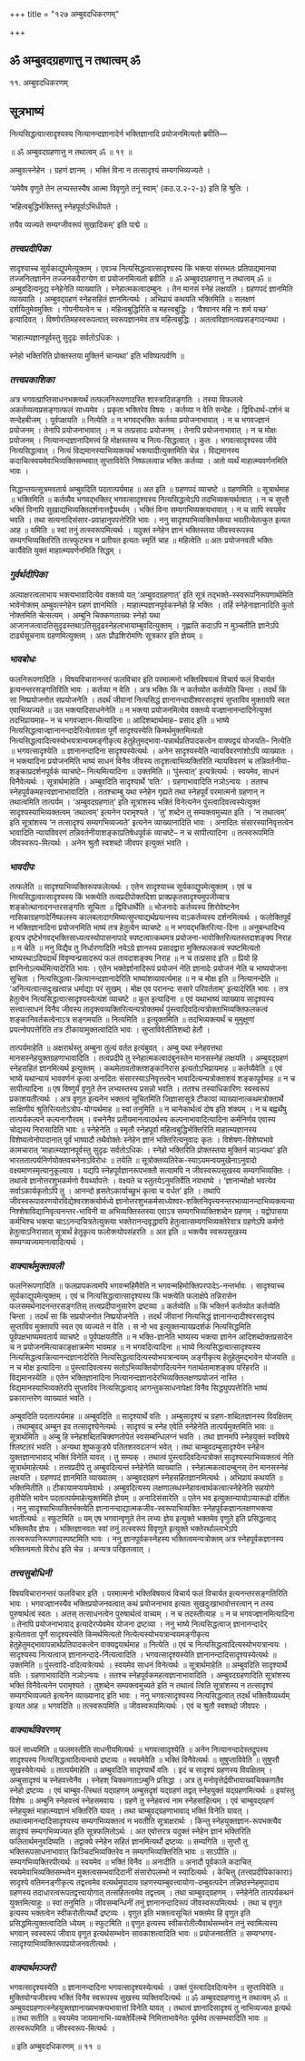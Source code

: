 +++
title = "१२७ अम्बुवदधिकरणम्"

+++


## ॐ अम्बुवदग्रहणात्तु न तथात्वम् ॐ

११. अम्बुवदधिकरणम्

## **सूत्रभाष्यं**

नित्यसिद्धत्वात्सादृश्यस्य नित्यानन्दज्ञानादेर्न भक्तिज्ञानादि प्रयोजनमित्यतो ब्रवीति—

॥ ॐ अम्बुवदग्रहणात्तु न तथात्वम् ॐ ॥ १९ ॥

अम्बुवत्स्नेहेन । ग्रहणं ज्ञानम् । भक्तिं विना न तत्सादृश्यं सम्यगभिव्यज्यते ।

‘यमेवैष वृणुते तेन लभ्यस्तस्यैष आत्मा विवृणुते तनूं स्वाम्’ (कठ.उ.२-२-३) इति हि श्रुतिः ।

‘महित्वबुद्धिर्भक्तिस्तु स्नेहपूर्वाऽभिधीयते ।

तयैव व्यज्यते सम्यग्जीवरूपं सुखादिकम्’ इति पाद्मे ॥

### ***तत्त्वप्रदीपिका***

सादृश्याच्च सूर्यकाद्युपमेत्युक्तम् । एवञ्च नित्यसिद्धत्वात्सादृश्यस्य किं भक्त्या संरम्भतः प्रतिपाद्यमानया तज्जनितज्ञानेन तज्जनकवैराग्येण वा प्रयोजनमित्यतो ब्रवीति ॥ ॐ अम्बुवदग्रहणात्तु न तथात्वम् ॐ ॥ अम्बुवदित्यनूद्य स्नेहेनेति व्याख्याति । स्नेहात्मकत्वादम्बुनः । तेन मानसं स्नेहं लक्षयति । ग्रहणपदं ज्ञानमिति व्याख्याति । अम्बुवद्ग्रहणं स्नेहसहितं ज्ञानमित्यर्थः । अभिप्रायं कथयति भक्तिमिति ॥ सलक्षणं दर्शयितुमेवमुक्तिः । गोपनीयत्वेन च । महित्वबुद्धिरिति च महत्त्वबुद्धिः । ‘वैश्वानर महि नः शर्म यच्छ’ इत्यादिवत् । विष्णोरतिमहस्वरूपत्वात् स्वरूपज्ञानमेव तत्र महित्वबुद्धिः । अतत्वविज्ञानत्वप्रसङ्गादन्यथा ।

‘माहात्म्यज्ञानपूर्वस्तु सुदृढः सर्वतोऽधिकः ।

स्नेहो भक्तिरिति प्रोक्तस्तया मुक्तिर्न चान्यथा’ इति भविष्यत्पर्वणि ॥

### ***तत्त्वप्रकाशिका***

अत्र भगवत्प्राप्तिसाधनभक्त्यर्थं तत्फलनिरूपणादस्ति शास्त्रादिसङ्गतिः । तस्या विफलत्वे अकर्तव्यत्वप्रसङ्गात्फलं साध्यमेव । प्रकृता भक्तिरेव विषयः । कर्तव्या न वेति सन्देहः । द्विविधार्थ-दर्शनं च सन्देहबीजम् । पूर्वपक्षयति ॥ नित्येति ॥ न भगवद्भक्तिः कर्तव्या प्रयोजनाभावात् । न च भगवज्ज्ञानं प्रयोजनम् । तेनापि प्रयोजनाभावात् । न च तत्प्रसादः प्रयोजनम् । तेनापि प्रयोजनाभावात् । न च मोक्षः प्रयोजनम् । नित्यानन्दज्ञानादिमत्त्वं हि मोक्षस्तस्य च नित्य-सिद्धत्वात् । कुतः । भगवत्सादृश्यस्य जीवे नित्यसिद्धत्वात् । नित्यं विद्यमानस्याभिव्यक्त्यर्थं भक्त्यादीत्युक्तमिति चेन्न । विद्यमानस्य कदाचित्स्वयमेवाभिव्यक्तिसम्भवात् सुप्ताविवेति निष्फलत्वान्न भक्तिः कर्तव्या । अतो व्यर्थं माहात्म्यवर्णनमिति भावः ।

सिद्धान्तयत्सूत्रमवतार्य अम्बुवदिति पदतात्पर्यमाह ॥ अत इति ॥ ग्रहणपदं व्याचष्टे ॥ ग्रहणमिति ॥ सूत्रार्थमाह ॥ भक्तिमिति ॥ कर्तव्यैव भगवद्भक्तिर् भगवत्सादृश्यस्य नित्यसिद्धत्वेऽपि तदभिव्यक्त्यर्थत्वात् । न च सुप्तौ भक्तिं विनापि सुखाद्यभिव्यक्तिदर्शनात्तद्वैयर्थ्यम् । भक्तिं विना सम्यगभिव्यक्त्यभावात् । न च सापि स्वयमेव भवति । तथा सत्यनादिसंसार-प्रवाहानुपपत्तेरिति भावः । ननु सादृश्याभिव्यक्तिर्भक्त्या भवतीत्येतत्कुत इत्यत आह ॥ यमिति ॥ स्वां तनुं तत्स्वरूपमित्यर्थः । यदुक्तं स्नेहेन ज्ञानं भक्तिस्तया जीवस्वरूपस्य सम्यगभिव्यक्तिरिति तत्स्फुटमत्र न प्रतीयत इत्यतः स्मृतिं चाह ॥ महित्वेति ॥ अतः प्रयोजनवती भक्तिः कार्यैवेति युक्तं माहात्म्यवर्णनमिति सिद्धम् ।

### ***गुर्वर्थदीपिका***

अल्पाक्षरत्वलाभाय भक्त्यभावादित्येव वक्तव्ये यत् ‘अम्बुवदग्रहणात्’ इति सूत्रं तद्भक्ते-स्स्वरूपनिरूपणार्थमिति भावेनोक्तम् अम्बुवत्स्नेहेन ग्रहणं ज्ञानमिति । माहात्म्यज्ञानपूर्वकस्नेहो हि भक्तिः । तर्हि स्नेहेनाज्ञानादिति कुतो नोक्तमिति चेत्सत्यम् । अम्बुनि चिक्कणताख्यः स्नेहो यथा आजानजत्वादतिसुदृढस्तथाऽतिसुदृढस्नेहलाभायाम्बुवदित्युक्तम् । गृह्णाति कदाऽपि न मुञ्चतीति ज्ञानेऽपि दार्ढ्यसूचनाय ग्रहणमित्युक्तम् । अतः प्रौढशिरोमणिः सूत्रकार इति ज्ञेयम् ॥

### ***भावबोधः***

फलनिरूपणादिति । विषयविचारानन्तरं फलविचार इति परमात्मनो भक्तिविषयत्वं विचार्य फलं विचार्यत इत्यनन्तरसङ्गतिरिति भावः । कर्तव्या न वेति । अत्र भक्तिः किं न कर्तव्योत कर्तव्येति चिन्ता । तदर्थं किं सा निष्प्रयोजनोत सप्रयोजनेति । तदर्थं जीवानां नित्यसिद्धं ज्ञानानन्दादीश्वरसादृश्यं सुप्ताविव मुक्तावपि स्वत एवाभिव्यज्यते ॥ उत भक्त्यादिसाधनेनेति ॥ न भक्त्या प्रयोजनमित्येव वक्तव्ये यज्ज्ञानानन्दादिनेत्युक्तं तदभिप्रायमाह– न च भगवज्ज्ञान-मित्यादिना ॥ आदिशब्दार्थमाह– प्रसाद इति ॥ भाष्ये नित्यसिद्धत्वाज्ज्ञानानन्दादेरित्येतावता पूर्णे सादृश्यस्येति किमर्थमुक्तमित्यतो नित्यसिद्धत्वादित्यस्योभयत्रान्वयमङ्गीकृत्य हेतुहेतुमद्भावा-पन्नार्थप्रतिपादकत्वेन वाक्यद्वयं योजयति– नित्येति ॥ भगवत्सादृश्येति ॥ ज्ञानानन्दादिना सादृश्यस्येत्यर्थः । अनेन सादृश्यस्येति न्यायविवरणांशोऽपि व्याख्यातः । न भक्त्यादिना प्रयोजनमिति भाष्यं साधनं विनैव जीवस्य तादृशत्वाभिव्यक्तिरिति न्यायविवरणं च तन्निवर्तनीया-शङ्काप्रदर्शनपूर्वकं व्याचष्टे– नित्यमित्यादिना ॥ उक्तमिति ॥ ‘पुंस्त्वात्’ इत्यत्रेत्यर्थः । स्वयमेव, साधनं विनैवेत्यर्थः । सूत्रार्थमाहेति । अम्बुवदिति सादृश्यार्थे ‘वतिः’ । ग्रहणाभावादिति नञोऽन्वयः । ततश्च स्नेहपूर्वकमहत्त्वज्ञानाभावादिति । ततश्चाम्बु यथा स्नेहेन गृह्यते तथा स्नेहपूर्वं परमात्मनो ग्रहणान् न तथात्वमिति तात्पर्यम् । ‘अम्बुवदग्रहणात्’ इति सूत्रांशस्य भक्तिं विनेत्यनेन पुंस्त्वादिवत्त्वस्येत्युक्तं सादृश्यस्याभिव्यक्तत्वम् ‘तथात्वम्’ इत्यनेन परामृश्यते । ‘तु’ शब्देन तु सम्यक्त्वमुच्यत इति । ‘न तथात्वम्’ इति सूत्रांशस्य ‘न तत्सादृश्यं सम्यगभिव्यज्यते’ इत्यनेन व्याख्यानादिति भावः । अनादितः संसारस्यानिवृत्तत्वेन भावादिति न्यायविवरणं तन्निवर्तनीयाशङ्काप्रतिषेधपूर्वकं व्याचष्टे– न च सापीत्यादिना ॥ तत्स्वरूपमिति जीवस्वरूप-मित्यर्थः । अनेन श्रुतौ स्वशब्दो जीवपर इत्युक्तं भवति ।

### ***भावदीपः***

तत्फलेति ॥ सादृश्याभिव्यक्तिरूपफलेत्यर्थः । एतेन सादृश्याच्च सूर्यकाद्युपमेत्युक्तम् । एवं च नित्यसिद्धत्वात्सादृश्यस्य किं भक्त्येति तत्वप्रदीपोक्तदिशा प्राक्प्रकृतसादृश्यमुपजीव्यात्र शङ्कोत्थानादनन्तरसङ्गतिः सूचिता ॥ द्विविधार्थेति ॥ भोजनादेः कर्तव्यस्य शिरोवेष्टनेन नासिकाग्रहणादेर्निष्फलस्य कालबलादागमिष्यत्सुप्त्याद्यर्थप्रयत्नस्य वाऽकर्तव्यस्य दर्शनमित्यर्थः । फलोक्तिपूर्वं न भक्तिज्ञानादिना प्रयोजनमिति भाष्यं तत्र हेतुत्वेन व्याचष्टे ॥ न भगवद्भक्तिरित्या-दिना ॥ अनुबन्धादिभ्य इत्यत्र दृष्टेर्भगवद्भक्तिसाध्यत्वस्योपासनापादे स्पष्टत्वात्कथमत्र प्रयोजना-भावोक्तिरित्यतस्तदाशङ्क्य निराह ॥ न चेति ॥ ननु विद्यैव तु निर्धारणादिति नयेऽग्रे ज्ञानस्य प्रसादद्वारा मुक्तिफलकत्वं स्पष्टमित्यतो भाष्यस्थाऽदिपदार्थं विवृण्वन्प्रसादरूपं फलं तावदाशङ्क्य निराह ॥ न च तत्प्रसाद इति ॥ प्रियो हि ज्ञानिनोऽत्यर्थमित्यादेरिति भावः । एतेन भक्तेर्ज्ञानादिरूपं प्रयोजनं नेति ज्ञानादेः प्रयोजनं नेति च भाष्ययोजना सूचिता । नित्यसिद्धत्वा-न्नित्यानन्दज्ञानादेरिति भाष्यांशव्यावर्त्यमाह ॥ न च मोक्ष इति ॥ नित्यानन्देति ॥ ‘अनित्यत्वात्सदुःखत्वान्न धर्माद्याः परं सुखम् । मोक्ष एव परानन्दः ससारे परिवर्तताम्’ इत्यादेरिति भावः । तत्र हेतुत्वेन नित्यसिद्धत्वात्सादृश्यस्येत्यंशं व्याचष्टे ॥ कुत इत्यादिना ॥ एवं यथाभाष्यं व्याख्याय सादृश्यस्य सत्त्वात्साधनं विनैव जीवस्य तादृक्त्वव्यक्तिरित्यन्यत्रोक्तमर्थं पुंस्त्वादिवदित्यत्रोक्ताभिव्यक्तिफलकत्वं शङ्कानिवर्तकत्वेनाऽत्र सङ्गमयति ॥ नित्यमिति ॥ इत्युक्तमिति ॥ तदभिव्यक्त्यर्थं च मुमुक्षूणां प्रयत्नोपपत्तेरिति तत्र टीकायामुक्तत्वादिति भावः । सुप्ताविवेतीतिशब्दो हेतौ ।

तात्पर्यमाहेति ॥ अक्षरार्थस्तु अम्बुना तुल्यं वर्तत इत्यंबुवत् । अम्बु यथा स्नेहवत्तथा मानसस्नेहयुक्तग्रहणाभावादिति । तत्वप्रदीपे तु स्नेहात्मकत्वादंबुनस्तेन मानसस्नेहं लक्षयति । अम्बुवद्ग्रहणं स्नेहसहितं ज्ञानमित्यर्थ इत्युक्तम् । कथमेतावतोक्तशङ्कानिरास इत्यतोऽभिप्रायमाह ॥ कर्तव्यैवेति ॥ एवं भाष्ये यथान्यायं भाववर्णनं कृत्वा अनादितः संसारस्याऽनिवृत्तत्वेन भावादित्यन्यत्रोक्ताशयं शङ्कापूर्वमाह ॥ न च सापीत्यादिना ॥ एष विष्णुर्यं वृणुते तेन लभ्यस्तस्य प्रसन्नो भवति । ततश्च तस्याधिकारिणः स्वस्वरूपं प्रकाशयतीत्यर्थः । अत्र वृणुत इत्यनेन भक्तत्वं सूचितमिति जिज्ञासासूत्रे टीकायां व्याख्यानात्कथमत्रोक्तार्थे साक्षिणीयं श्रुतिरित्यतोऽत्रोप-योग्यर्थमाह ॥ स्वां तनुमिति ॥ न चानेकार्थत्वं दोष इति शंक्यम् । न च बह्वर्थेषु तात्पर्यकल्पने कल्पनागौरवम् । वचनेनैव प्रतीयमानत्वादर्थस्य कल्पनाभावादित्यादिना कर्मनिर्णय एवास्य चोद्यस्य निरासादिति भावः ॥ स्नेहेनेति ॥ स्मृतौ स्नेहपूर्वा महित्वबुद्धिर्भक्तिरिति माहात्म्यज्ञानस्य विशेष्यत्वेनोपादानात् पूर्वं भाष्यादौ तथैवोक्तेः स्नेहेन ज्ञानं भक्तिरित्यनुवादः कृतः । विशेषण-विशेष्यभावे कामचारात् ‘माहात्म्यज्ञानपूर्वस्तु सुदृढः सर्वतोऽधिकः । स्नेहो भक्तिरिति प्रोक्तस्तया मुक्तिर्न चाऽन्यथा’ इति भारततात्पर्यनिर्णयोक्तवचनेनाऽविरोधः ॥ तयेति ॥ सूत्रोक्तव्यतिरेक-स्याऽयमन्वयमुखेनाऽनुवादो वक्ष्यमाणस्मृत्यानुकूल्याय । यद्यपि स्नेहपूर्वज्ञानरूपभक्तौ सत्यामपि न जीवस्वरूपसुखस्य सम्यगभिव्यक्तिः । तथात्वे ज्ञानोत्तरशुभकर्मणो वैयर्थ्यापत्तेः । वक्ष्यते च स्तुतयेऽनुमतिर्वेति नयभाष्ये । ‘ज्ञानान्मोक्षो भवत्येव सर्वाऽकार्यकृतोऽपि तु । आनन्दो ह्रसतेऽकार्याच्छुभं कृत्वा च वर्धत’ इति । तथापि जीवस्वरूपावरणयोरविद्येश्वरशक्त्योर्मध्ये ज्ञानोत्तरशुभकर्मसाध्येश्वर-शक्तिनिवृत्त्यनन्तरभाव्यानन्दाभिव्यक्त्यन्या निश्शेषाविद्यानिवृत्यनन्तर-भाविनी या अभिव्यक्तिस्तस्या एवाऽत्र सम्यगभिव्यक्तिशब्देन ग्रहणम् । यद्वोपासया कर्मभिश्च भक्त्या चाऽऽनन्दचित्रतेत्युक्त्या भक्तेरानन्दवृद्धावपि हेतुत्वात्सम्यगभिव्यक्तेरेवात्र ग्रहणेऽपि कर्मणो हेतुत्वाऽनिरासात् सूत्रार्थं हेतूकृत्य फलोक्त्योपसंहरति ॥ अत इति ॥ भक्त्यैव स्वरूपसुखस्य सम्यग्व्यज्यमानत्वादित्यर्थः ।

### ***वाक्यार्थमुक्तावली***

फलनिरूपणादिति ॥ फलप्रापकत्वमपि भगवन्महिमैवेति न भगवन्महिमोक्तिपरपादेऽ-नन्तर्भावः । सादृश्याच्च सूर्यकाद्युपमेत्युक्तम् । एवं च नित्यसिद्धत्वात्सादृश्यस्य किं भक्त्येति फलाक्षेपे तन्निरासेन फलसमर्थनादनन्तरसङ्गतिस् तत्त्वप्रदीपानुसारेण द्रष्टव्या ॥ कर्तव्येति ॥ किं भक्तिर्न कर्तव्योत कर्तव्येति चिन्ता । तदर्थं सा किं सप्रयोजनोत निष्प्रयोजनेति । तदर्थं जीवानां नित्यसिद्धं ज्ञानानन्दादीश्वरसादृश्यं सुप्ताविव मुक्तावपि स्वत एव व्यज्यते न वेति । स नो भव इत्युक्तन्यायप्रदर्शकं नित्यसिद्धमिति पूर्वपक्षभाष्यमवतार्य व्याचष्टे ॥ पूर्वपक्षयतीति ॥ न भक्ति-ज्ञानेति भाष्यस्य भक्त्या ज्ञानेन आदिशब्दोक्तप्रसादेन च न प्रयोजनमित्याकाङ्क्षाक्रमेण भावमाह ॥ न भगवदित्यादिना ॥ भाष्ये नित्यसिद्धत्वात्सादृश्यस्य नित्यसिद्धत्वान्नित्यानन्दज्ञानादेरिति नित्यसिद्धत्वादित्यस्योभयत्रान्वयम् अङ्गीकृत्य हेतुहेतुमद्भावेन योजयति ॥ न च मोक्ष इत्यादिना ॥ पुंस्त्वादिवत्वस्य सतोऽभिव्यक्तियोगादित्यनेन गतार्थतामाशङ्क्य परिहरति ॥ विद्यमानस्येति ॥ एतेन भक्तिज्ञानादिना नित्यानन्दज्ञानादेरभिव्यक्तिलक्षणप्रयोजनं नास्ति । विद्यमानस्याभिव्यक्तेरपि सुप्ताविव नित्यसिद्धत्वाद् आगन्तुकसाधनापेक्षां विनैव सिद्ध्युपपत्तेरिति भाष्यं प्रकारान्तरेण व्याख्यातं भवति ।

अम्बुवदिति पदतात्पर्यमाह ॥ अम्बुवदिति ॥ सादृश्यार्थे वतिः । अम्बुसादृश्यं च ग्रहण-शब्दितज्ञानस्य विवक्षितम् । तथाम्बुवद् अम्बुन इव तत्सादृश्येनेत्यर्थः । सादृश्यं च स्नेह एवेति स्नेहेनेति तात्पर्यमुक्तमिति भावः ॥ सूत्रार्थमिति ॥ अम्बु हि स्नेहशब्दितचिक्वणतोपेतं स्वसम्बन्धिलग्नं भवति । तथा ज्ञानमपि स्नेहयुक्तं स्वविषये श्लिष्टतरं भवति । अन्यथा शुष्ककुड्ये पतितशरवदलग्नं भवेत् । तथा चाम्बुवदम्बुसादृश्येन स्नेहेन युक्तज्ञानाभावाद् भक्तिं विनेति यावत् । तु सम्यक् । तथात्वं पुंस्त्वादिवदित्यत्रोक्तं सादृश्यस्याभिव्यक्तत्वं नेति सूत्रार्थमाहेत्यर्थः । तत्त्वप्रदीपे तु अम्बुवदित्यन्तं स्नेहेनेति व्याख्याति । स्नेहात्मकत्वादम्बुनस् तेन मानसस्नेहं लक्षयति । ग्रहणपदं ज्ञानमिति व्याख्यातम् । अम्बुवदग्रहणं स्नेहसहितज्ञानमित्यर्थः । अभिप्रायं कथयति ॥ भक्तिमितीति ॥ टीकायामप्ययमेवार्थः । अम्बुवदित्यस्य लक्षणालब्धस्नेहावत्वार्थकत्वात्स्नेहेनेति सहयोगे तृतीयेति भावेन पदतात्पर्यमाहेत्युक्तमिति ज्ञेयम् ॥ अनादिसंसारेति ॥ एतेन भव इत्युक्तन्यायोऽप्यारूढो दर्शितः । ननु सादृश्याभिव्यक्तिर्भक्त्येति ज्ञानानन्दाद्यात्मकजीव-स्वरूपाभिव्यक्तिः स्नेहपूर्वकज्ञानलक्षणभक्त्या भवतीत्यर्थः ॥ स्फुटमिति ॥ यम् एष भगवान्वृणुते तेन लभ्यः ज्ञेय इत्युक्ते भक्तमेव वृणुते इति प्रसिद्धत्वाद् भक्तिमतैव ज्ञेयः । भक्तिज्ञानवतः स्वां तनुं तत्स्वरूपं विवृणुते इत्युक्ते भक्तेरर्थाल्लाभेऽपि तत्स्वरूपानिरूपणादस्पष्टमिति भावः । ननु ज्ञानपूर्वकस्नेहस्य भक्तित्वमन्यत्रोक्तम् अत्र स्नेहपूर्वकज्ञानस्य भक्तित्वमतो विरोध इति चेन्न । अन्यत्र परिहृतत्वात् ।

### ***तत्त्वसुबोधिनी***

विषयविचारानन्तरं फलविचार इति । परमात्मनो भक्तिविषयत्वं विचार्य फलं विचार्यत इत्यनन्तरसङ्गतिरिति भावः । भगवज्ज्ञानस्यैव भक्तिप्रयोजनवत्वात् कथं प्रयोजनाभाव इत्यतः सुखदुःखाभावोत्तरत्वान् न तस्य पुरुषार्थत्वं स्वतः । अतस् तत्साधनत्वेन पुरुषार्थत्वं वाच्यम् । न च तदस्तीत्याह ॥ न च भगवज्ज्ञानमित्यादिना ॥ तेनापि प्रयोजनाभावाद् इत्यादेरप्येवमेव योजना द्रष्टव्या । ननु भाष्ये नित्यसिद्धत्वाज् ज्ञानानन्दादेर् इत्येतावता पूर्णे सादृश्यस्येति किमर्थमित्यतो नित्येत्यस्योभयत्रान्वयमङ्गीकृत्य हेतुहेतुमद्भावापन्नार्थप्रतिपादकत्वेन वाक्यद्वयार्थमाह ॥ नित्येति ॥ एवं च नित्यसिद्धत्वादित्यस्योभयत्रान्वयः । सादृश्यस्य नित्यत्वाज् ज्ञानानन्दादे-र्नित्यत्वादिति । भगवत्सादृश्यस्येति ज्ञानानन्दादिसादृश्यस्येत्यर्थः ॥ उक्तमिति ॥ पुंस्त्वादि-वदित्यत्रेत्यर्थः । स्वयमेव साधनं विनेत्यर्थः ॥ सूत्रार्थमाहेति ॥ अम्बुवदिति सादृश्यार्थे वतिः । ग्रहणाभावादिति नञोऽन्वयः । ततश्च स्नेहपूर्वकमहत्वज्ञानाभावादिति । अम्बुवदग्रहणादिति सूत्रांशस्य भक्तिं विनैवेत्यनेन परामृश्यते । तुशब्देन सम्यक्त्वमुच्यते इति न तथात्वं त्विति सूत्रांशस्य न तत्सादृश्यं सम्यगभिव्यज्यते इत्यनेन व्याख्यानाद् इति भावः । ननु भगवत्सादृश्यस्य नित्यसिद्धत्वात् तदर्थं भक्तिवैय्यर्थ्यम् इत्यत आह ॥ भगवदिति ॥ तत्स्वरूपमिति ॥ जीवस्वरूपमित्यर्थः । एवं च श्रुतौ स्वशब्दो जीवपरः ।

### ***वाक्यार्थविवरणम्***

फलं साध्यमिति ॥ फलमस्तीति साधनीयमित्यर्थः ॥ भगवत्सादृश्येति ॥ अनेन नित्यानन्दादेस्तद्रूपस्य सादृश्यस्य नित्यसिद्धत्वादित्यन्वयो द्रष्टव्यः ॥ स्वयमेवेति ॥ भक्तिं विनैवेत्यर्थः ॥ सुषुप्ताविवेति ॥ सुषुप्तौ सुखस्येवेत्यर्थः ॥ तात्पर्यमाहेति ॥ अम्बुवदिति सादृश्यार्थे वतिः । इदं च सादृश्यं ग्रहणस्य विवक्षितम् । अम्बुसादृश्यं च स्नेहवत्त्वेनैव । स्नेहश् चिक्कणताऽम्बुनि प्रसिद्धा । अत्र तु मनोवृत्तेर्द्रवीभावाख्यचिक्कणतैव स्नेहो द्रष्टव्यः । एवं चाम्बुव-त्स्थितं यद्ग्रहणम् अम्बुसदृशं यद्ग्रहणं तद्वत् स्नेहयुक्तं यद्ग्रहणमित्यर्थः ॥ इयांस्तु विशेषः ॥ अम्बुनि स्नेहवत्त्वं स्नेहसमवायः । ग्रहणे तु स्नेहवत्त्वं नाम स्नेहसाहित्यम् । एवं चाम्बुवद्ग्रहणं स्नेहयुक्तं माहात्म्यज्ञानं भक्तिरिति यावत् । तथा चाम्बुवद्ग्रहणाभावाद् भक्तिं विनेति यावत् । तथात्वमानन्दादिसादृश्यस्य सम्यगभिव्यक्तत्वं न भवतीति सूत्राक्षरार्थः । किन्तु स्नेहयुक्तज्ञान-रूपभक्त्यैव सादृश्यं सम्यगभिव्यज्यत इति सूत्रफलितोऽर्थः । अत एवोत्तरत्र यदुक्तं स्नेहेन ज्ञानं भक्तिरिति फलितार्थमनुवदिष्यति । तद्वाक्ये स्नेहेन सहितं ज्ञानमित्यर्थो द्रष्टव्यः ॥ सम्यगिति ॥ सुप्तौ तु भक्तिरूपसाधनाभावात् किञ्चिदभिव्यक्तिरेव न सम्यगभिव्यक्तिरिति भावः ॥ साऽपीति ॥ सम्यगभिव्यक्तिरपीत्यर्थः ॥ स्वयमेव ॥ भक्तिं विनैव ॥ अनादीति ॥ अनादौ पूर्वकाले कदाचित् स्वयमेवाभिव्यक्तिसम्भवेन मुक्तत्वसम्भवादिदानीं संसारोपलम्भो न स्यादित्यर्थः । केचित्तु (तत्त्वप्रदीपिकाकाराः) सादृश्ये वतिमनङ्गीकृत्य तद्वत्त्वमेव वत्यर्थमुपादाय ग्रहणस्याम्बुवत्त्वायोगा-दम्बुवत्पदेन तन्निष्ठस्नेहमुपादाय ग्रहणस्य तदाधारत्वरूपतद्वत्त्वायोगात् तत्सहितत्वमेव तद्वत्त्वम् । तथा चाम्बुवद्ग्रहणम् । स्नेहेनेति तात्पर्यकथनं युक्तमित्याहुः ॥ स्वां तनुमिति ॥ जीवसम्बन्धिनीं तनुं ज्ञानानन्दादिरूपं जीवस्वरूपमित्यर्थः । तथा च वृणुत इत्यस्य भक्तत्वेन स्वीकरोतीत्यर्थो द्रष्टव्यः । वृणुत इति भक्तत्वसूचितं भक्तमेव हि वृणुत इति प्रसिद्धमित्युक्तत्वादिति ध्येयम् ॥ स्फुटमिति ॥ वृणुत इत्यस्य स्वीकरोतीत्यैवार्थसम्भवेन तनुं स्वामित्यस्य भगवान् स्वस्वरूपं जीवाय वृणुत इत्यर्थसम्भवेन सावकाशत्वादिति भावः ॥ प्रयोजनवतीति ॥ सम्यग्भगव-त्सादृश्याभिव्यक्तिरूपप्रयोजनवतीत्यर्थः ।

### ***वाक्यार्थमञ्जरी***

भगवत्सादृश्यस्येति ॥ ज्ञानानन्दादिना भगवत्सादृश्यस्येत्यर्थः । उक्तं पुंस्त्वादिवदित्यनेन ॥ सुप्ताविवेति ॥ मुक्तियोग्यजीवस्य भक्तिं विनैव स्वरूपस्य सुखस्य व्यक्तिवदित्यर्थः ॥ ॐ अम्बुवदग्रहणात्तु न तथात्वम् ॐ ॥ अम्बुवदग्रहणात्स्नेहयुक्तज्ञानाख्यभक्त्यभावात्तां विनेति यावत् । तथात्वं ज्ञानादिसादृश्यं तु नाभिव्यज्यत इत्यर्थः ॥ तथा सतीति ॥ स्वयमेव जायमानाभि-व्यक्तेर्विलम्बे निमित्ताभावेनेतः पूर्वमेव तत्सम्भवादिति भावः ॥ तत्स्वरूपमिति ॥ जीवस्वरूप-मित्यर्थः ।

॥ इति अम्बुवदधिकरणम् ॥ ११ ॥



